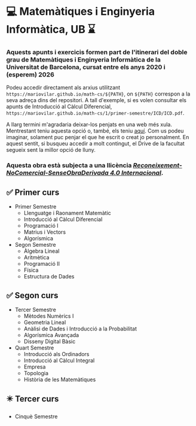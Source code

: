 # :computer: Matemàtiques i Enginyeria Informàtica, UB :hourglass:
### Aquests apunts i exercicis formen part de l'itinerari del doble grau de Matemàtiques i Enginyeria Informàtica de la Universitat de Barcelona, cursat entre els anys 2020 i (esperem) 2026
Podeu accedir directament als arxius utilitzant `https://mariovilar.github.io/math-cs/${PATH}`, on `${PATH}` correspon a la seva adreça dins del repositori. A tall d'exemple, si es volen consultar els apunts de Introducció al Càlcul Diferencial, `https://mariovilar.github.io/math-cs/1/primer-semestre/ICD/ICD.pdf`.

A llarg termini m'agradaria deixar-los penjats en una web més xula. Mentrestant teniu aquesta opció o, també, els teniu [aquí](). Com us podeu imaginar, solament puc penjar el que he escrit o creat jo personalment. En aquest sentit, si busqueu accedir a molt contingut, el Drive de la facultat segueix sent la millor opció de lluny.

### Aquesta obra està subjecta a una llicència [*Reconeixement-NoComercial-SenseObraDerivada 4.0 Internacional*](https://creativecommons.org/licenses/by-nc-nd/4.0/deed.ca).

:white_check_mark: Primer curs
 ---
- Primer Semestre
  - Llenguatge i Raonament Matemàtic
  - Introducció al Càlcul Diferencial
  - Programació I
  - Matrius i Vectors
  - Algorísmica
- Segon Semestre
  -  Àlgebra Lineal
  -  Aritmètica
  -  Programació II
  -  Física
  -  Estructura de Dades

:white_check_mark: Segon curs
---
- Tercer Semestre
  - Mètodes Numèrics I
  - Geometria Lineal
  - Anàlisi de Dades i Introducció a la Probabilitat
  - Algorísmica Avançada
  - Disseny Digital Bàsic
- Quart Semestre
  - Introducció als Ordinadors
  - Introducció al Càlcul Integral
  - Empresa
  - Topologia
  - Història de les Matemàtiques

:eight_pointed_black_star: Tercer curs
---
- Cinquè Semestre

